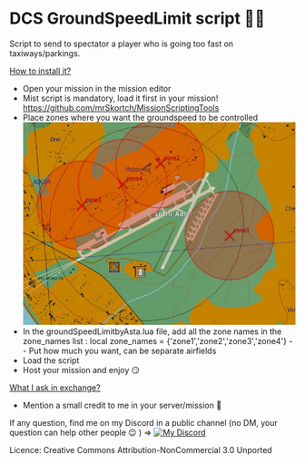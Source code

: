 # DCS GroundSpeedLimit script 👮‍♂️
Script to send to spectator a player who is going too fast on taxiways/parkings.

<ins>How to install it?</ins>
- Open your mission in the mission editor
- Mist script is mandatory, load it first in your mission! https://github.com/mrSkortch/MissionScriptingTools
- Place zones where you want the groundspeed to be controlled
![ExampleZones](zonesExample.JPG)
- In the groundSpeedLimitbyAsta.lua file, add all the zone names in the zone_names list : local zone_names = {'zone1','zone2','zone3','zone4'} -- Put how much you want, can be separate airfields
- Load the script
- Host your mission and enjoy 😏

<ins>What I ask in exchange?</ins>
- Mention a small credit to me in your server/mission 🥰

If any question, find me on my Discord in a public channel (no DM, your question can help other people 😉 ) =>
[![My Discord](https://cdn.discordapp.com/attachments/559138601573548052/999311782382424084/unknown.png)](https://discord.gg/ZUZdMzQ)

Licence: Creative Commons Attribution-NonCommercial 3.0 Unported